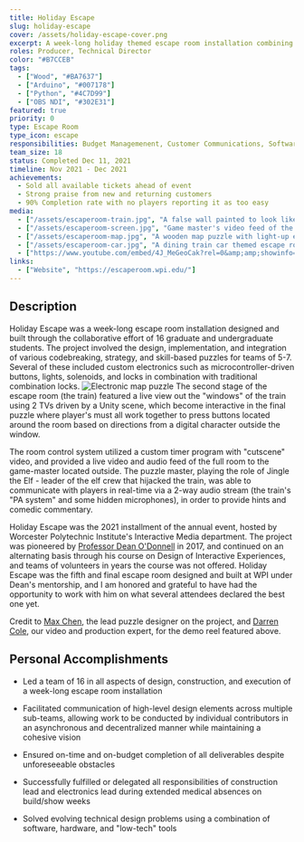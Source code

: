 ```yaml
---
title: Holiday Escape
slug: holiday-escape
cover: /assets/holiday-escape-cover.png
excerpt: A week-long holiday themed escape room installation combining of digital, electromechanical, and traditional puzzles.
roles: Producer, Technical Director
color: "#B7CCEB"
tags:
  - ["Wood", "#BA7637"]
  - ["Arduino", "#007178"]
  - ["Python", "#4C7D99"]
  - ["OBS NDI", "#302E31"]
featured: true
priority: 0
type: Escape Room
type_icon: escape
responsibilities: Budget Managemenent, Customer Communications, Software and Electronics Implementation
team_size: 18
status: Completed Dec 11, 2021
timeline: Nov 2021 - Dec 2021
achievements:
  - Sold all available tickets ahead of event
  - Strong praise from new and returning customers
  - 90% Completion rate with no players reporting it as too easy
media:
  - ["/assets/escaperoom-train.jpg", "A false wall painted to look like a train on a train platform set"]
  - ["/assets/escaperoom-screen.jpg", "Game master's video feed of the escape room with players inside"]
  - ["/assets/escaperoom-map.jpg", "A wooden map puzzle with light-up electronic buttons"]
  - ["/assets/escaperoom-car.jpg", "A dining train car themed escape room set"]
  - ["https://www.youtube.com/embed/4J_MeGeoCak?rel=0&amp;amp;showinfo=0&amp;autoplay=0&amp;loop=0"]
links:
  - ["Website", "https://escaperoom.wpi.edu/"]
---
```

## Description
Holiday Escape was a week-long escape room installation designed and built through the collaborative effort of 16 graduate and undergraduate students. The project involved the design, implementation, and integration of various codebreaking, strategy, and skill-based puzzles for teams of 5-7. Several of these included custom electronics such as microcontroller-driven buttons, lights, solenoids, and locks in combination with traditional combination locks. 
![Electronic map puzzle](/assets/escaperoom-map.jpg)
The second stage of the escape room (the train) featured a live view out the "windows" of the train using 2 TVs driven by a Unity scene, which become interactive in the final puzzle where player's must all work together to press buttons located around the room based on directions from a digital character outside the window.

The room control system utilized a custom timer program with "cutscene" video, and provided a live video and audio feed of the full room to the game-master located outside. The puzzle master, playing the role of Jingle the Elf - leader of the elf crew that hijacked the train, was able to communicate with players in real-time via a 2-way audio stream (the train's "PA system" and some hidden microphones), in order to provide hints and comedic commentary.

Holiday Escape was the 2021 installment of the annual event, hosted by Worcester Polytechnic Institute's Interactive Media department. The project was pioneered by [Professor Dean O'Donnell](https://dodo.wpi.edu) in 2017, and continued on an alternating basis through his course on Design of Interactive Experiences, and teams of volunteers in years the course was not offered. Holiday Escape was the fifth and final escape room designed and built at WPI under Dean's mentorship, and I am honored and grateful to have had the opportunity to work with him on what several attendees declared the best one yet.

Credit to [Max Chen](https://jingruchenmax.github.io/index.html), the lead puzzle designer on the project, and [Darren Cole](https://www.wpi.edu/student-experience/community/voices/darren-cole), our video and production expert, for the demo reel featured above. 

## Personal Accomplishments
- Led a team of 16 in all aspects of design, construction, and execution of a week-long escape room installation

- Facilitated communication of high-level design elements across multiple sub-teams, allowing work to be conducted by individual contributors in an asynchronous and decentralized manner while maintaining a cohesive vision

- Ensured on-time and on-budget completion of all deliverables despite unforeseeable obstacles

- Successfully fulfilled or delegated all responsibilities of construction lead and electronics lead during extended medical absences on build/show weeks

- Solved evolving technical design problems using a combination of software, hardware, and "low-tech" tools

